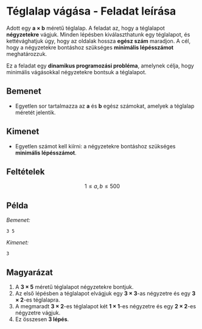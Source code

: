 # Téglalap vágása - Feladat leírása

Adott egy **a × b** méretű téglalap. A feladat az, hogy a téglalapot **négyzetekre** vágjuk. Minden lépésben kiválaszthatunk egy téglalapot, és kettévághatjuk úgy, hogy az oldalak hossza **egész szám** maradjon. A cél, hogy a négyzetekre bontáshoz szükséges **minimális lépésszámot** meghatározzuk.

Ez a feladat egy **dinamikus programozási probléma**, amelynek célja, hogy minimális vágásokkal négyzetekre bontsuk a téglalapot.

## Bemenet

- Egyetlen sor tartalmazza az **a** és **b** egész számokat, amelyek a téglalap méretét jelentik.

## Kimenet

- Egyetlen számot kell kiírni: a négyzetekre bontáshoz szükséges **minimális lépésszámot**.

## Feltételek

$$1 \leq a, b \leq 500$$

## Példa

_Bemenet:_

    3 5

_Kimenet:_

    3

## Magyarázat

1. A **3 × 5** méretű téglalapot négyzetekre bontjuk.
2. Az első lépésben a téglalapot elvágjuk egy **3 × 3**-as négyzetre és egy **3 × 2**-es téglalapra.
3. A megmaradt **3 × 2**-es téglalapot két **1 × 1**-es négyzetre és egy **2 × 2**-es négyzetre vágjuk.
4. Ez összesen **3 lépés**.
